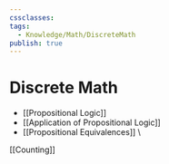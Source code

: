 ```yaml
---
cssclasses: 
tags:
  - Knowledge/Math/DiscreteMath
publish: true
---
```


# Discrete Math


- [[Propositional Logic]]
- [[Application of Propositional Logic]]
- [[Propositional Equivalences]]
\


[[Counting]]